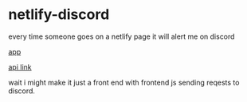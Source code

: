# netlify-discord
every time someone goes on a netlify page it will alert me on discord 


[app](https://netlify-discord.netlify.app/ "app")

[api link](https://netlify-discord.netlify.app/.netlify/functions/app/ "api linkie")


wait i might make it just a front end with frontend js sending reqests to discord.
